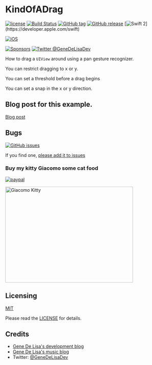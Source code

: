 # KindOfADrag

[![license](https://img.shields.io/github/license/mashape/apistatus.svg)](https://en.wikipedia.org/wiki/MIT_License)
[![Build Status](https://travis-ci.org/genedelisa/KindOfADrag.svg)](https://travis-ci.org/genedelisa/KindOfADrag)
[![GitHub tag](https://img.shields.io/github/tag/genedelisa/KindOfADrag.svg)](https://github.com/genedelisa/KindOfADrag/)
[![GitHub release](https://img.shields.io/github/release/genedelisa/KindOfADrag.svg)](https://github.com/genedelisa/KindOfADrag/)
[![Swift 2](https://img.shields.io/badge/swift2-compatible-4BC51D.svg?style=flat")](https://developer.apple.com/swift)


[![iOS](https://img.shields.io/badge/Platforms-iOS-lightgray.svg?style=flat)](https://swift.org/)

[![Sponsors](https://img.shields.io/badge/Sponsors-Rockhopper%20Technologies-orange.svg?style=flat)](http://www.rockhoppertech.com/)
[![Twitter @GeneDeLisaDev](https://img.shields.io/twitter/follow/GeneDeLisaDev.svg?style=social)](https://twitter.com/GeneDeLisaDev)



How to drag a `UIView` around using a pan gesture recognizer.

You can restrict dragging to x or y.

You can set a threshold before a drag begins

You can set a snap in the x or y direction.


## Blog post for this example.

[Blog post](http://www.rockhoppertech.com/blog/swift-dragging-a-uiview-with-snap/)


## Bugs


[![GitHub issues](https://img.shields.io/github/issues/genedelisa/KindOfADrag.svg)](https://github.com/genedelisa/KindOfADrag/issues)

If you find one, [please add it to issues](https://github.com/genedelisa/KindOfADrag/issues)



### Buy my kitty Giacomo some cat food

[![paypal](https://www.paypalobjects.com/en_US/i/btn/btn_donate_SM.gif)](https://www.paypal.com/cgi-bin/webscr?cmd=_donations&business=F5KE9Z29MH8YQ&bnP-DonationsBF:btn_donate_SM.gif:NonHosted)

<img src="http://www.rockhoppertech.com/blog/wp-content/uploads/2016/07/momocoding-1024.png" alt="Giacomo Kitty" width="400" height="300">

## Licensing

[MIT](https://en.wikipedia.org/wiki/MIT_License)

Please read the [LICENSE](LICENSE) for details.

## Credits

*	[Gene De Lisa's development blog](http://rockhoppertech.com/blog/)
*	[Gene De Lisa's music blog](http://genedelisa.com/)
*   Twitter: [@GeneDeLisaDev](http://twitter.com/genedelisadev)
